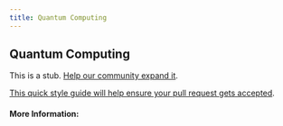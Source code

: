 ```yaml
---
title: Quantum Computing
---
```


## Quantum Computing

This is a stub. [Help our community expand it](https://github.com/freecodecamp/guides/tree/master/src/pages/articles/computer-science/quantum-computing/index.md).

[This quick style guide will help ensure your pull request gets accepted](https://github.com/freeCodeCamp/guides/blob/master/README.md).

<!-- The article goes here, in GitHub-flavored Markdown. Feel free to add YouTube videos, images, and CodePen/JSBin embeds  -->

#### More Information:
<!-- Please add any articles you think might be helpful to read before writing the article -->


